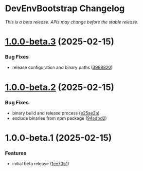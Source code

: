 # DevEnvBootstrap Changelog

*This is a beta release. APIs may change before the stable release.*

# [1.0.0-beta.3](https://github.com/LearningNoob00000/DEB/compare/v1.0.0-beta.2...v1.0.0-beta.3) (2025-02-15)


### Bug Fixes

* release configuration and binary paths ([3988820](https://github.com/LearningNoob00000/DEB/commit/398882037dadd7315cc417404f6818ea5ed0849c))

# [1.0.0-beta.2](https://github.com/LearningNoob00000/DEB/compare/v1.0.0-beta.1...v1.0.0-beta.2) (2025-02-15)


### Bug Fixes

* binary build and release process ([e25ae2a](https://github.com/LearningNoob00000/DEB/commit/e25ae2a41b9f9291fd7cc966165c505af39ed648))
* exclude binaries from npm package ([94adbd2](https://github.com/LearningNoob00000/DEB/commit/94adbd2b175bcbfbaeb5b5c8b6c7c62c93f30df2))

# 1.0.0-beta.1 (2025-02-15)


### Features

* initial beta release ([1ee7051](https://github.com/LearningNoob00000/DEB/commit/1ee705114f670d824c458d5bfea68fbc7f88ffda))
